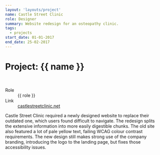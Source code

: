 ```yaml
---
layout: 'layouts/project'
name: Castle Street Clinic
role: Designer
summary: Website redesign for an osteopathy clinic.
tags:
  - projects
start_date: 01-01-2017
end_date: 25-02-2017
---
```


# Project: {{ name }}

<div class="image-wrapper">
  <img class="project-image project-image--multiple" src="/assets/project-images/csc.png" alt="" role="presentation">
  <img class="project-image project-image--multiple" src="/assets/project-images/csc2.png" alt="" role="presentation">
</div>

<dl>
  <dt>Role</dt>
  <dd>{{ role }}</dd>

  <dt>Link</dt>
  <dd><a href="https://castlestreetclinic.net/">castlestreetclinic.net</a></dd>
</dl>

Castle Street Clinic required a newly designed website to replace their outdated one, which users found difficult to navigate. The redesign splits the extensive information into more easily digestible chunks. The old site also featured a lot of pale yellow text, failing WCAG colour contrast requirements. The new design still makes strong use of the company branding, introducing the logo to the landing page, but fixes those accessibility issues.
